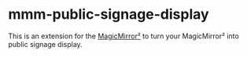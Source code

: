 # mmm-public-signage-display
This is an extension for the [MagicMirror²](https://github.com/MichMich/MagicMirror) to turn your MagicMirror² into public signage display.
